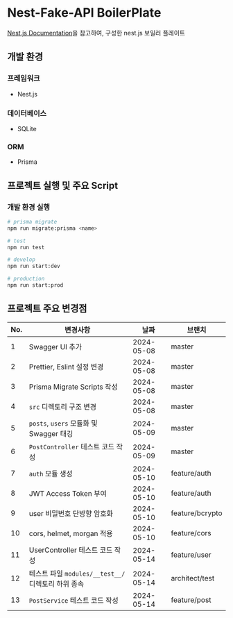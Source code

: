 # Nest-Fake-API BoilerPlate

[Nest.js Documentation](https://docs.nestjs.com/recipes/prisma)을 참고하여, 구성한 nest.js 보일러 플레이트

## 개발 환경

### 프레임워크

- Nest.js

### 데이터베이스

- SQLite

### ORM

- Prisma

## 프로젝트 실행 및 주요 Script

### 개발 환경 실행

```bash
# prisma migrate
npm run migrate:prisma <name>

# test
npm run test

# develop
npm run start:dev

# production
npm run start:prod
```

## 프로젝트 주요 변경점

| No. | 변경사항                                  | 날짜         | 브랜치             | 
|-----|---------------------------------------|------------|-----------------|
| 1   | Swagger UI 추가                         | 2024-05-08 | master          |
| 2   | Prettier, Eslint 설정 변경                | 2024-05-08 | master          |
| 3   | Prisma Migrate Scripts 작성             | 2024-05-08 | master          |
| 4   | `src` 디렉토리 구조 변경                      | 2024-05-08 | master          |
| 5   | `posts`, `users` 모듈화 및 Swagger 태깅     | 2024-05-09 | master          |
| 6   | `PostController` 테스트 코드 작성            | 2024-05-09 | master          |
| 7   | `auth` 모듈 생성                          | 2024-05-10 | feature/auth    |
| 8   | JWT Access Token 부여                   | 2024-05-10 | feature/auth    |
| 9   | user 비밀번호 단방향 암호화                     | 2024-05-10 | feature/bcrypto |
| 10  | cors, helmet, morgan 적용               | 2024-05-10 | feature/cors    |
| 11  | UserController 테스트 코드 작성              | 2024-05-14 | feature/user    |
| 12  | 테스트 파일 `modules/__test__/` 디렉토리 하위 종속 | 2024-05-14 | architect/test  |
| 13  | `PostService` 테스트 코드 작성               | 2024-05-14 | feature/post    |